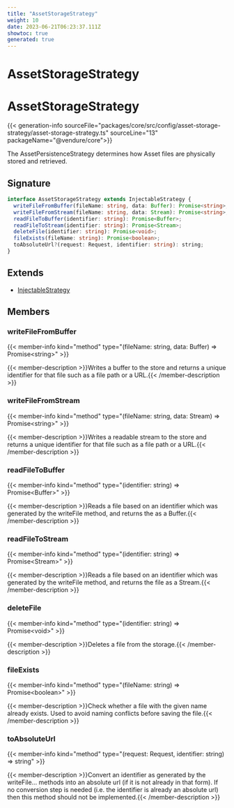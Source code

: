 ```yaml
---
title: "AssetStorageStrategy"
weight: 10
date: 2023-06-21T06:23:37.111Z
showtoc: true
generated: true
---
```

<!-- This file was generated from the Vendure source. Do not modify. Instead, re-run the "docs:build" script -->

# AssetStorageStrategy
<div class="symbol">


# AssetStorageStrategy

{{< generation-info sourceFile="packages/core/src/config/asset-storage-strategy/asset-storage-strategy.ts" sourceLine="13" packageName="@vendure/core">}}

The AssetPersistenceStrategy determines how Asset files are physically stored
and retrieved.

## Signature

```TypeScript
interface AssetStorageStrategy extends InjectableStrategy {
  writeFileFromBuffer(fileName: string, data: Buffer): Promise<string>;
  writeFileFromStream(fileName: string, data: Stream): Promise<string>;
  readFileToBuffer(identifier: string): Promise<Buffer>;
  readFileToStream(identifier: string): Promise<Stream>;
  deleteFile(identifier: string): Promise<void>;
  fileExists(fileName: string): Promise<boolean>;
  toAbsoluteUrl?(request: Request, identifier: string): string;
}
```
## Extends

 * <a href='/typescript-api/common/injectable-strategy#injectablestrategy'>InjectableStrategy</a>


## Members

### writeFileFromBuffer

{{< member-info kind="method" type="(fileName: string, data: Buffer) => Promise&#60;string&#62;"  >}}

{{< member-description >}}Writes a buffer to the store and returns a unique identifier for that
file such as a file path or a URL.{{< /member-description >}}

### writeFileFromStream

{{< member-info kind="method" type="(fileName: string, data: Stream) => Promise&#60;string&#62;"  >}}

{{< member-description >}}Writes a readable stream to the store and returns a unique identifier for that
file such as a file path or a URL.{{< /member-description >}}

### readFileToBuffer

{{< member-info kind="method" type="(identifier: string) => Promise&#60;Buffer&#62;"  >}}

{{< member-description >}}Reads a file based on an identifier which was generated by the writeFile
method, and returns the as a Buffer.{{< /member-description >}}

### readFileToStream

{{< member-info kind="method" type="(identifier: string) => Promise&#60;Stream&#62;"  >}}

{{< member-description >}}Reads a file based on an identifier which was generated by the writeFile
method, and returns the file as a Stream.{{< /member-description >}}

### deleteFile

{{< member-info kind="method" type="(identifier: string) => Promise&#60;void&#62;"  >}}

{{< member-description >}}Deletes a file from the storage.{{< /member-description >}}

### fileExists

{{< member-info kind="method" type="(fileName: string) => Promise&#60;boolean&#62;"  >}}

{{< member-description >}}Check whether a file with the given name already exists. Used to avoid
naming conflicts before saving the file.{{< /member-description >}}

### toAbsoluteUrl

{{< member-info kind="method" type="(request: Request, identifier: string) => string"  >}}

{{< member-description >}}Convert an identifier as generated by the writeFile... methods into an absolute
url (if it is not already in that form). If no conversion step is needed
(i.e. the identifier is already an absolute url) then this method
should not be implemented.{{< /member-description >}}


</div>
